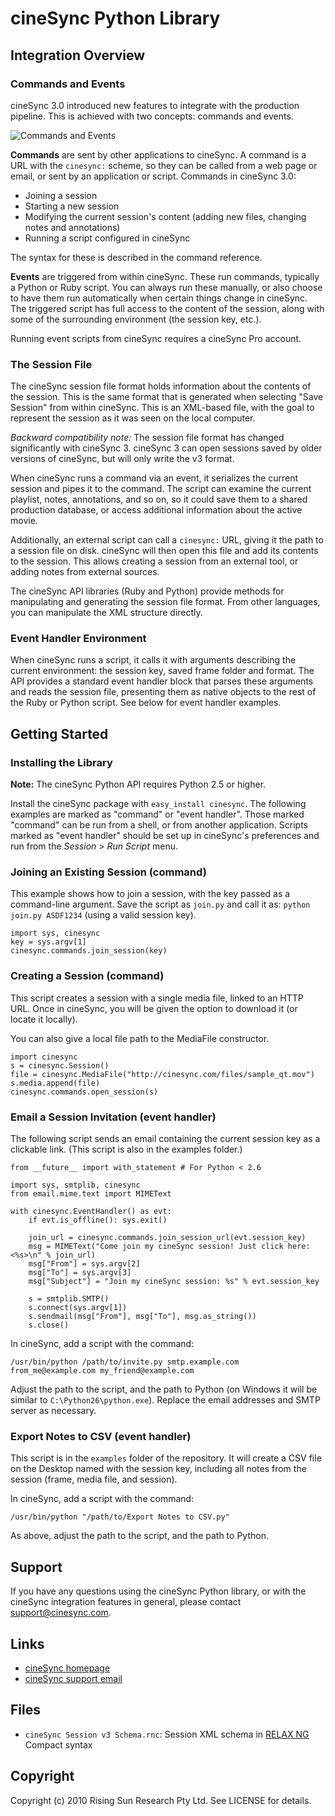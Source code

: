 # cineSync Python Library

## Integration Overview

### Commands and Events

cineSync 3.0 introduced new features to integrate with the production pipeline. This is achieved with two concepts: commands and events.

![Commands and Events](http://www.cinesync.com/files/api_commands_events.png)

**Commands** are sent by other applications to cineSync. A command is a URL with the `cinesync:` scheme, so they can be called from a web page or email, or sent by an application or script. Commands in cineSync 3.0:

- Joining a session
- Starting a new session
- Modifying the current session's content (adding new files, changing notes and annotations)
- Running a script configured in cineSync

The syntax for these is described in the command reference.

**Events** are triggered from within cineSync. These run commands, typically a Python or Ruby script. You can always run these manually, or also choose to have them run automatically when certain things change in cineSync. The triggered script has full access to the content of the session, along with some of the surrounding environment (the session key, etc.).

Running event scripts from cineSync requires a cineSync Pro account.

### The Session File

The cineSync session file format holds information about the contents of the session. This is the same format that is generated when selecting "Save Session" from within cineSync. This is an XML-based file, with the goal to represent the session as it was seen on the local computer.

*Backward compatibility note:* The session file format has changed significantly with cineSync 3. cineSync 3 can open sessions saved by older versions of cineSync, but will only write the v3 format.

When cineSync runs a command via an event, it serializes the current session and pipes it to the command. The script can examine the current playlist, notes, annotations, and so on, so it could save them to a shared production database, or access additional information about the active movie.

Additionally, an external script can call a `cinesync:` URL, giving it the path to a session file on disk. cineSync will then open this file and add its contents to the session. This allows creating a session from an external tool, or adding notes from external sources.

The cineSync API libraries (Ruby and Python) provide methods for manipulating and generating the session file format. From other languages, you can manipulate the XML structure directly.

### Event Handler Environment

When cineSync runs a script, it calls it with arguments describing the current environment: the session key, saved frame folder and format. The API provides a standard event handler block that parses these arguments and reads the session file, presenting them as native objects to the rest of the Ruby or Python script. See below for event handler examples.

## Getting Started
### Installing the Library

**Note:** The cineSync Python API requires Python 2.5 or higher.

Install the cineSync package with `easy_install cinesync`. The following examples are marked as "command" or "event handler". Those marked "command" can be run from a shell, or from another application. Scripts marked as "event handler" should be set up in cineSync's preferences and run from the *Session* &gt; *Run Script* menu.

### Joining an Existing Session (command)

This example shows how to join a session, with the key passed as a command-line argument. Save the script as `join.py` and call it as:
`python join.py ASDF1234` (using a valid session key).

    import sys, cinesync
    key = sys.argv[1]
    cinesync.commands.join_session(key)

### Creating a Session (command)

This script creates a session with a single media file, linked to an HTTP URL. Once in cineSync, you will be given the option to download it (or locate it locally).

You can also give a local file path to the MediaFile constructor.

    import cinesync
    s = cinesync.Session()
    file = cinesync.MediaFile("http://cinesync.com/files/sample_qt.mov")
    s.media.append(file)
    cinesync.commands.open_session(s)

### Email a Session Invitation (event handler)

The following script sends an email containing the current session key as a clickable link. (This script is also in the examples folder.)

    from __future__ import with_statement # For Python < 2.6

    import sys, smtplib, cinesync
    from email.mime.text import MIMEText

    with cinesync.EventHandler() as evt:
        if evt.is_offline(): sys.exit()

        join_url = cinesync.commands.join_session_url(evt.session_key)
        msg = MIMEText("Come join my cineSync session! Just click here: <%s>\n" % join_url)
        msg["From"] = sys.argv[2]
        msg["To"] = sys.argv[3]
        msg["Subject"] = "Join my cineSync session: %s" % evt.session_key

        s = smtplib.SMTP()
        s.connect(sys.argv[1])
        s.sendmail(msg["From"], msg["To"], msg.as_string())
        s.close()

In cineSync, add a script with the command:

    /usr/bin/python /path/to/invite.py smtp.example.com from_me@example.com my_friend@example.com

Adjust the path to the script, and the path to Python (on Windows it will be similar to `C:\Python26\python.exe`). Replace the email addresses and SMTP server as necessary.

### Export Notes to CSV (event handler)

This script is in the `examples` folder of the repository. It will create a CSV file on the Desktop named with the session key, including all notes from the session (frame, media file, and session).

In cineSync, add a script with the command:

    /usr/bin/python "/path/to/Export Notes to CSV.py"

As above, adjust the path to the script, and the path to Python.

## Support

If you have any questions using the cineSync Python library, or with the cineSync integration features in general, please contact [support@cinesync.com](mailto:support@cinesync.com).

## Links

 * [cineSync homepage](http://cinesync.com/)
 * [cineSync support email](mailto:support@cinesync.com)

## Files

 * `cineSync Session v3 Schema.rnc`: Session XML schema in [RELAX NG](http://relaxng.org/) Compact syntax

## Copyright

Copyright (c) 2010 Rising Sun Research Pty Ltd. See LICENSE for details.
